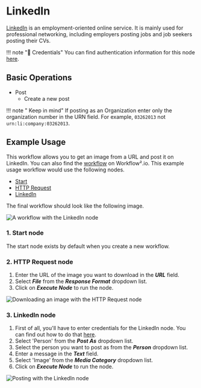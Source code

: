 # LinkedIn

[LinkedIn](https://www.linkedin.com/) is an employment-oriented online service. It is mainly used for professional networking, including employers posting jobs and job seekers posting their CVs.

!!! note "🔑 Credentials"
    You can find authentication information for this node [here](/workflow/integrations/credentials/linkedIn/).


## Basic Operations

* Post
    * Create a new post

!!! note " Keep in mind"
    If posting as an Organization enter only the organization number in the URN field. For example, `03262013` not `urn:li:company:03262013`.


## Example Usage

This workflow allows you to get an image from a URL and post it on LinkedIn. You can also find the [workflow](https://WF².io/workflows/681) on Workflow².io. This example usage workflow would use the following nodes.
- [Start](/workflow/integrations/core-nodes/workflow-nodes-base.start/)
- [HTTP Request](/workflow/integrations/core-nodes/workflow-nodes-base.httpRequest/)
- [LinkedIn]()

The final workflow should look like the following image.

![A workflow with the LinkedIn node](/_images/integrations/nodes/linkedin/workflow.png)

### 1. Start node

The start node exists by default when you create a new workflow.

### 2. HTTP Request node

1. Enter the URL of the image you want to download in the ***URL*** field.
2. Select ***File*** from the ***Response Format*** dropdown list.
3. Click on ***Execute Node*** to run the node.

![Downloading an image with the HTTP Request node](/_images/integrations/nodes/linkedin/httprequest_node.png)

### 3. LinkedIn node

1. First of all, you'll have to enter credentials for the LinkedIn node. You can find out how to do that [here](/workflow/integrations/credentials/linkedIn/).
2. Select 'Person' from the ***Post As*** dropdown list.
3. Select the person you want to post as from the ***Person*** dropdown list.
4. Enter a message in the ***Text*** field.
5. Select 'Image' from the ***Media Category*** dropdown list.
6. Click on ***Execute Node*** to run the node.

![Posting with the LinkedIn node](/_images/integrations/nodes/linkedin/linkedin_node.png)




